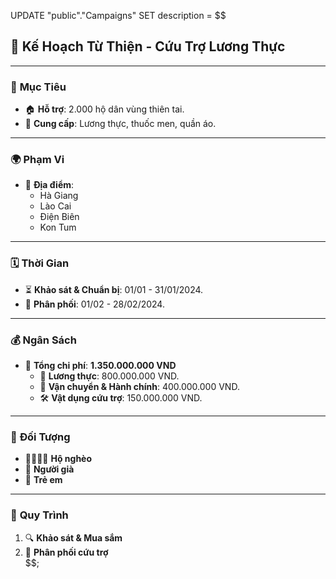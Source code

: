 UPDATE "public"."Campaigns"
SET description = $$ 
## 🌟 **Kế Hoạch Từ Thiện - Cứu Trợ Lương Thực**  

---

### 🎯 **Mục Tiêu**  
- 🏠 **Hỗ trợ**: 2.000 hộ dân vùng thiên tai.  
- 🍚 **Cung cấp**: Lương thực, thuốc men, quần áo.  

---

### 🌍 **Phạm Vi**  
- 📍 **Địa điểm**:  
  - Hà Giang  
  - Lào Cai  
  - Điện Biên  
  - Kon Tum  

---

### 🗓️ **Thời Gian**  
- ⏳ **Khảo sát & Chuẩn bị**: 01/01 - 31/01/2024.  
- 🚚 **Phân phối**: 01/02 - 28/02/2024.  

---

### 💰 **Ngân Sách**  
- 🏦 **Tổng chi phí**: **1.350.000.000 VND**  
  - 🍴 **Lương thực**: 800.000.000 VND.  
  - 🚛 **Vận chuyển & Hành chính**: 400.000.000 VND.  
  - 🛠️ **Vật dụng cứu trợ**: 150.000.000 VND.  

---

### 👥 **Đối Tượng**  
- 👨‍👩‍👧‍👦 **Hộ nghèo**  
- 👵 **Người già**  
- 👶 **Trẻ em**  

---

### 🔄 **Quy Trình**  
1. 🔍 **Khảo sát & Mua sắm**  
2. 🤝 **Phân phối cứu trợ**  
$$;